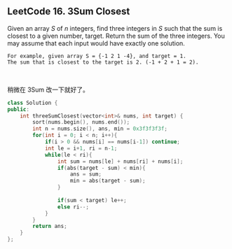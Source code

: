 ## LeetCode 16. 3Sum Closest

Given an array *S* of *n* integers, find three integers in *S* such that the sum is closest to a given number, target. Return the sum of the three integers. You may assume that each input would have exactly one solution.

```
For example, given array S = {-1 2 1 -4}, and target = 1.
The sum that is closest to the target is 2. (-1 + 2 + 1 = 2).
```

<br>

稍微在 3Sum 改一下就好了。

```cpp
class Solution {
public:
    int threeSumClosest(vector<int>& nums, int target) {
        sort(nums.begin(), nums.end());
        int n = nums.size(), ans, min = 0x3f3f3f3f;
        for(int i = 0; i < n; i++){
            if(i > 0 && nums[i] == nums[i-1]) continue;
            int le = i+1, ri = n-1;
            while(le < ri){
                int sum = nums[le] + nums[ri] + nums[i];
                if(abs(target - sum) < min){
                    ans = sum;
                    min = abs(target - sum);
                }
                
                if(sum < target) le++;
                else ri--;
            }
        }
        return ans;
    }
};
```

